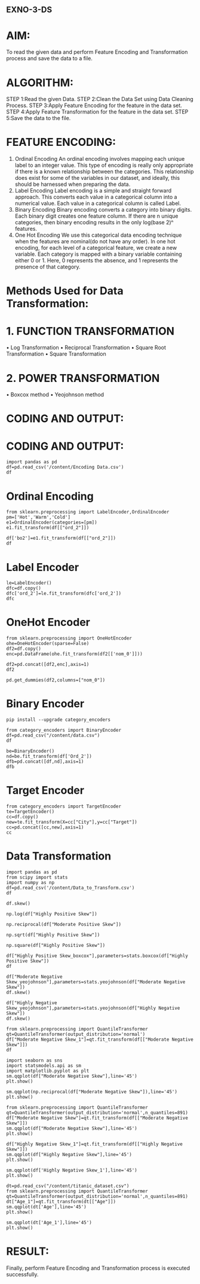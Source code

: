 ## EXNO-3-DS

# AIM:
To read the given data and perform Feature Encoding and Transformation process and save the data to a file.

# ALGORITHM:
STEP 1:Read the given Data.
STEP 2:Clean the Data Set using Data Cleaning Process.
STEP 3:Apply Feature Encoding for the feature in the data set.
STEP 4:Apply Feature Transformation for the feature in the data set.
STEP 5:Save the data to the file.

# FEATURE ENCODING:
1. Ordinal Encoding
An ordinal encoding involves mapping each unique label to an integer value. This type of encoding is really only appropriate if there is a known relationship between the categories. This relationship does exist for some of the variables in our dataset, and ideally, this should be harnessed when preparing the data.
2. Label Encoding
Label encoding is a simple and straight forward approach. This converts each value in a categorical column into a numerical value. Each value in a categorical column is called Label.
3. Binary Encoding
Binary encoding converts a category into binary digits. Each binary digit creates one feature column. If there are n unique categories, then binary encoding results in the only log(base 2)ⁿ features.
4. One Hot Encoding
We use this categorical data encoding technique when the features are nominal(do not have any order). In one hot encoding, for each level of a categorical feature, we create a new variable. Each category is mapped with a binary variable containing either 0 or 1. Here, 0 represents the absence, and 1 represents the presence of that category.

# Methods Used for Data Transformation:
  # 1. FUNCTION TRANSFORMATION
• Log Transformation
• Reciprocal Transformation
• Square Root Transformation
• Square Transformation
  # 2. POWER TRANSFORMATION
• Boxcox method
• Yeojohnson method

# CODING AND OUTPUT:

# CODING AND OUTPUT:
```
import pandas as pd
df=pd.read_csv('/content/Encoding Data.csv')
df
```


# Ordinal Encoding
```
from sklearn.preprocessing import LabelEncoder,OrdinalEncoder
pm=['Hot','Warm','Cold']
e1=OrdinalEncoder(categories=[pm])
e1.fit_transform(df[["ord_2"]])
```

```
df['bo2']=e1.fit_transform(df[["ord_2"]])
df
```


# Label Encoder
```
le=LabelEncoder()
dfc=df.copy()
dfc['ord_2']=le.fit_transform(dfc['ord_2'])
dfc
```


# OneHot Encoder
```
from sklearn.preprocessing import OneHotEncoder
ohe=OneHotEncoder(sparse=False)
df2=df.copy()
enc=pd.DataFrame(ohe.fit_transform(df2[['nom_0']]))
```


```
df2=pd.concat([df2,enc],axis=1)
df2
```

```
pd.get_dummies(df2,columns=["nom_0"])
```


# Binary Encoder
```
pip install --upgrade category_encoders
```

```
from category_encoders import BinaryEncoder
df=pd.read_csv("/content/data.csv")
df
```

```
be=BinaryEncoder()
nd=be.fit_transform(df['Ord_2'])
dfb=pd.concat([df,nd],axis=1)
dfb
```


# Target Encoder
```
from category_encoders import TargetEncoder
te=TargetEncoder()
cc=df.copy()
new=te.fit_transform(X=cc["City"],y=cc["Target"])
cc=pd.concat([cc,new],axis=1)
cc
```


# Data Transformation
```
import pandas as pd
from scipy import stats
import numpy as np
df=pd.read_csv('/content/Data_to_Transform.csv')
df
```


```
df.skew()
```


```
np.log(df["Highly Positive Skew"])
```


```
np.reciprocal(df["Moderate Positive Skew"])

```

```
np.sqrt(df["Highly Positive Skew"])
```

```
np.square(df["Highly Positive Skew"])
```


```
df["Highly Positive Skew_boxcox"],parameters=stats.boxcox(df["Highly Positive Skew"])
df
```


```
df["Moderate Negative Skew_yeojohnson"],parameters=stats.yeojohnson(df["Moderate Negative Skew"])
df.skew()
```


```
df["Highly Negative Skew_yeojohnson"],parameters=stats.yeojohnson(df["Highly Negative Skew"])
df.skew()
```


```
from sklearn.preprocessing import QuantileTransformer
qt=QuantileTransformer(output_distribution='normal')
df["Moderate Negative Skew_1"]=qt.fit_transform(df[["Moderate Negative Skew"]])
df
```


```
import seaborn as sns
import statsmodels.api as sm
import matplotlib.pyplot as plt
sm.qqplot(df["Moderate Negative Skew"],line='45')
plt.show()
```


```
sm.qqplot(np.reciprocal(df["Moderate Negative Skew"]),line='45')
plt.show()
```


```
from sklearn.preprocessing import QuantileTransformer
qt=QuantileTransformer(output_distribution='normal',n_quantiles=891)
df["Moderate Negative Skew"]=qt.fit_transform(df[["Moderate Negative Skew"]])
sm.qqplot(df["Moderate Negative Skew"],line='45')
plt.show()
```


```
df["Highly Negative Skew_1"]=qt.fit_transform(df[["Highly Negative Skew"]])
sm.qqplot(df["Highly Negative Skew"],line='45')
plt.show()
```

```
sm.qqplot(df['Highly Negative Skew_1'],line='45')
plt.show()
```


```
dt=pd.read_csv("/content/titanic_dataset.csv")
from sklearn.preprocessing import QuantileTransformer
qt=QuantileTransformer(output_distribution='normal',n_quantiles=891)
dt["Age_1"]=qt.fit_transform(dt[["Age"]])
sm.qqplot(dt['Age'],line='45')
plt.show()
```

```
sm.qqplot(dt['Age_1'],line='45')
plt.show()
```


# RESULT:

Finally, perform Feature Encoding and Transformation process is executed successfully.
